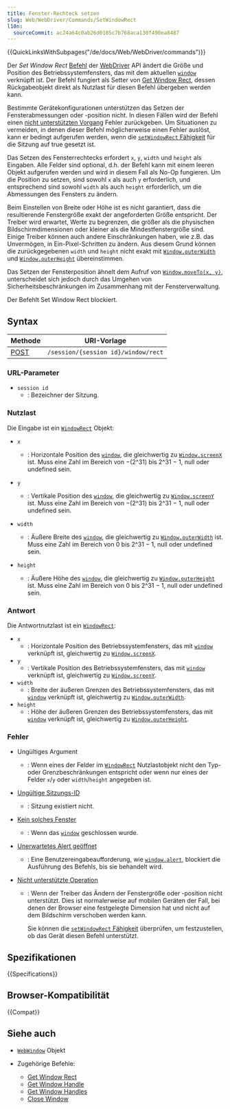```yaml
---
title: Fenster-Rechteck setzen
slug: Web/WebDriver/Commands/SetWindowRect
l10n:
  sourceCommit: ac24a64c0ab26d0185c7b768aca130f490ea8487
---
```


{{QuickLinksWithSubpages("/de/docs/Web/WebDriver/commands")}}

Der _Set Window Rect_ [Befehl](/de/docs/Web/WebDriver/Commands) der [WebDriver](/de/docs/Web/WebDriver) API ändert die Größe und Position des Betriebssystemfensters, das mit dem aktuellen [`window`](/de/docs/Web/API/Window) verknüpft ist. Der Befehl fungiert als Setter von [Get Window Rect](/de/docs/Web/WebDriver/Commands/GetWindowRect), dessen Rückgabeobjekt direkt als Nutzlast für diesen Befehl übergeben werden kann.

Bestimmte Gerätekonfigurationen unterstützen das Setzen der Fensterabmessungen oder -position nicht. In diesen Fällen wird der Befehl einen [nicht unterstützten Vorgang](/de/docs/Web/WebDriver/Errors/UnsupportedOperation) Fehler zurückgeben. Um Situationen zu vermeiden, in denen dieser Befehl möglicherweise einen Fehler auslöst, kann er bedingt aufgerufen werden, wenn die [`setWindowRect` Fähigkeit](/de/docs/Web/WebDriver/Capabilities/setWindowRect) für die Sitzung auf true gesetzt ist.

Das Setzen des Fensterrechtecks erfordert `x`, `y`, `width` und `height` als Eingaben. Alle Felder sind optional, d.h. der Befehl kann mit einem leeren Objekt aufgerufen werden und wird in diesem Fall als No-Op fungieren. Um die Position zu setzen, sind sowohl `x` als auch `y` erforderlich, und entsprechend sind sowohl `width` als auch `height` erforderlich, um die Abmessungen des Fensters zu ändern.

Beim Einstellen von Breite oder Höhe ist es nicht garantiert, dass die resultierende Fenstergröße exakt der angeforderten Größe entspricht. Der Treiber wird erwartet, Werte zu begrenzen, die größer als die physischen Bildschirmdimensionen oder kleiner als die Mindestfenstergröße sind. Einige Treiber können auch andere Einschränkungen haben, wie z.B. das Unvermögen, in Ein-Pixel-Schritten zu ändern. Aus diesem Grund können die zurückgegebenen `width` und `height` nicht exakt mit [`Window.outerWidth`](/de/docs/Web/API/Window/outerWidth) und [`Window.outerHeight`](/de/docs/Web/API/Window/outerHeight) übereinstimmen.

Das Setzen der Fensterposition ähnelt dem Aufruf von [`Window.moveTo(x, y)`](/de/docs/Web/API/Window/moveTo), unterscheidet sich jedoch durch das Umgehen von Sicherheitsbeschränkungen im Zusammenhang mit der Fensterverwaltung.

Der Befehlt Set Window Rect blockiert.

## Syntax

| Methode                                | URI-Vorlage                         |
| -------------------------------------- | ----------------------------------- |
| [POST](/de/docs/Web/HTTP/Methods/POST) | `/session/{session id}/window/rect` |

### URL-Parameter

- `session id`
  - : Bezeichner der Sitzung.

### Nutzlast

Die Eingabe ist ein [`WindowRect`](/de/docs/Web/WebDriver/WindowRect) Objekt:

- `x`

  - : Horizontale Position des [`window`](/de/docs/Web/API/Window), die gleichwertig zu [`Window.screenX`](/de/docs/Web/API/Window/screenX) ist. Muss eine Zahl im Bereich von −(2^31) bis 2^31 − 1, null oder undefined sein.

- `y`
  - : Vertikale Position des [`window`](/de/docs/Web/API/Window), die gleichwertig zu [`Window.screenY`](/de/docs/Web/API/Window/screenY) ist. Muss eine Zahl im Bereich von −(2^31) bis 2^31 − 1, null oder undefined sein.
- `width`
  - : Äußere Breite des [`window`](/de/docs/Web/API/Window), die gleichwertig zu [`Window.outerWidth`](/de/docs/Web/API/Window/outerWidth) ist. Muss eine Zahl im Bereich von 0 bis 2^31 − 1, null oder undefined sein.
- `height`
  - : Äußere Höhe des [`window`](/de/docs/Web/API/Window), die gleichwertig zu [`Window.outerHeight`](/de/docs/Web/API/Window/outerHeight) ist. Muss eine Zahl im Bereich von 0 bis 2^31 − 1, null oder undefined sein.

### Antwort

Die Antwortnutzlast ist ein [`WindowRect`](/de/docs/Web/WebDriver/WebWindow):

- `x`
  - : Horizontale Position des Betriebssystemfensters, das mit [`window`](/de/docs/Web/API/Window) verknüpft ist, gleichwertig zu [`Window.screenX`](/de/docs/Web/API/Window/screenX).
- `y`
  - : Vertikale Position des Betriebssystemfensters, das mit [`window`](/de/docs/Web/API/Window) verknüpft ist, gleichwertig zu [`Window.screenY`](/de/docs/Web/API/Window/screenY).
- `width`
  - : Breite der äußeren Grenzen des Betriebssystemfensters, das mit [`window`](/de/docs/Web/API/Window) verknüpft ist, gleichwertig zu [`Window.outerWidth`](/de/docs/Web/API/Window/outerWidth).
- `height`
  - : Höhe der äußeren Grenzen des Betriebssystemfensters, das mit [`window`](/de/docs/Web/API/Window) verknüpft ist, gleichwertig zu [`Window.outerHeight`](/de/docs/Web/API/Window/outerHeight).

### Fehler

- Ungültiges Argument
  - : Wenn eines der Felder im [`WindowRect`](/de/docs/Web/WebDriver/WindowRect) Nutzlastobjekt nicht den Typ- oder Grenzbeschränkungen entspricht oder wenn nur eines der Felder `x`/`y` oder `width`/`height` angegeben ist.
- [Ungültige Sitzungs-ID](/de/docs/Web/WebDriver/Errors/InvalidSessionID)
  - : Sitzung existiert nicht.
- [Kein solches Fenster](/de/docs/Web/WebDriver/Errors/NoSuchWindow)
  - : Wenn das [`window`](/de/docs/Web/API/Window) geschlossen wurde.
- [Unerwartetes Alert geöffnet](/de/docs/Web/WebDriver/Errors/UnexpectedAlertOpen)
  - : Eine Benutzereingabeaufforderung, wie [`window.alert`](/de/docs/Web/API/Window/alert), blockiert die Ausführung des Befehls, bis sie behandelt wird.
- [Nicht unterstützte Operation](/de/docs/Web/WebDriver/Errors/UnsupportedOperation)

  - : Wenn der Treiber das Ändern der Fenstergröße oder -position nicht unterstützt. Dies ist normalerweise auf mobilen Geräten der Fall, bei denen der Browser eine festgelegte Dimension hat und nicht auf dem Bildschirm verschoben werden kann.

    Sie können die [`setWindowRect` Fähigkeit](/de/docs/Web/WebDriver/Capabilities/setWindowRect) überprüfen, um festzustellen, ob das Gerät diesen Befehl unterstützt.

## Spezifikationen

{{Specifications}}

## Browser-Kompatibilität

{{Compat}}

## Siehe auch

- [`WebWindow`](/de/docs/Web/WebDriver/WebWindow) Objekt
- Zugehörige Befehle:

  - [Get Window Rect](/de/docs/Web/WebDriver/Commands/GetWindowRect)
  - [Get Window Handle](/de/docs/Web/WebDriver/Commands/GetWindowHandle)
  - [Get Window Handles](/de/docs/Web/WebDriver/Commands/GetWindowHandles)
  - [Close Window](/de/docs/Web/WebDriver/Commands/CloseWindow)
